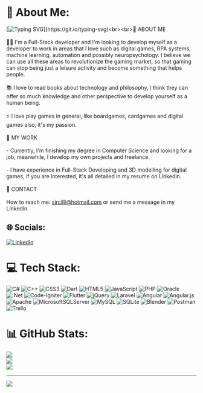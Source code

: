 # 💫 About Me:
[![Typing SVG](https://readme-typing-svg.demolab.com?font=Fira+Code&pause=1000&color=C321F7&width=635&lines=Hi%2C+welcome!!;I'm+Lucas+Sircilli%2C+I'm+Full-Stack+Developer.;Feel+free+to+get+to+know+a+little+bit+about+me.)](https://git.io/typing-svg)<br><br>🚀 ABOUT ME<br><br>👨‍💻 I'm a Full-Stack developer and I'm looking to develop myself as a developer to work in areas that I love such as digital games, RPA systems, machine learning, automation and possibly neuropsychology. I believe we can use all these areas to revolutionize the gaming market, so that gaming can stop being just a leisure activity and become something that helps people.<br><br>📚 I love to read books about technology and philosophy, I think they can offer so much knowledge and other perspective to develop yourself as a human being.<br><br>⚡ I love play games in general, like boardgames, cardgames and digital games also, it's my passion.<br><br>🌱 MY WORK<br><br>- Currently, I'm finishing my degree in Computer Science and looking for a job, meanwhile, I develop my own projects and freelance.<br><br>- I have experience in Full-Stack Developing and 3D modelling for digital games, if you are interested, it's all detailed in my resume on Linkedin.<br><br>💬 CONTACT<br><br> How to reach me: sircilli@hotmail.com or send me a message in my Linkedin.<br>


## 🌐 Socials:
[![LinkedIn](https://img.shields.io/badge/LinkedIn-%230077B5.svg?logo=linkedin&logoColor=white)](https://linkedin.com/in/lucas-sircilli-731bab208) 

# 💻 Tech Stack:
![C#](https://img.shields.io/badge/c%23-%23239120.svg?style=for-the-badge&logo=c-sharp&logoColor=white) ![C++](https://img.shields.io/badge/c++-%2300599C.svg?style=for-the-badge&logo=c%2B%2B&logoColor=white) ![CSS3](https://img.shields.io/badge/css3-%231572B6.svg?style=for-the-badge&logo=css3&logoColor=white) ![Dart](https://img.shields.io/badge/dart-%230175C2.svg?style=for-the-badge&logo=dart&logoColor=white) ![HTML5](https://img.shields.io/badge/html5-%23E34F26.svg?style=for-the-badge&logo=html5&logoColor=white) ![JavaScript](https://img.shields.io/badge/javascript-%23323330.svg?style=for-the-badge&logo=javascript&logoColor=%23F7DF1E) ![PHP](https://img.shields.io/badge/php-%23777BB4.svg?style=for-the-badge&logo=php&logoColor=white) ![Oracle](https://img.shields.io/badge/Oracle-F80000?style=for-the-badge&logo=oracle&logoColor=white) ![.Net](https://img.shields.io/badge/.NET-5C2D91?style=for-the-badge&logo=.net&logoColor=white) ![Code-Igniter](https://img.shields.io/badge/CodeIgniter-%23EF4223.svg?style=for-the-badge&logo=codeIgniter&logoColor=white) ![Flutter](https://img.shields.io/badge/Flutter-%2302569B.svg?style=for-the-badge&logo=Flutter&logoColor=white) ![jQuery](https://img.shields.io/badge/jquery-%230769AD.svg?style=for-the-badge&logo=jquery&logoColor=white) ![Laravel](https://img.shields.io/badge/laravel-%23FF2D20.svg?style=for-the-badge&logo=laravel&logoColor=white) ![Angular](https://img.shields.io/badge/angular-%23DD0031.svg?style=for-the-badge&logo=angular&logoColor=white) ![Angular.js](https://img.shields.io/badge/angular.js-%23E23237.svg?style=for-the-badge&logo=angularjs&logoColor=white) ![Apache](https://img.shields.io/badge/apache-%23D42029.svg?style=for-the-badge&logo=apache&logoColor=white) ![MicrosoftSQLServer](https://img.shields.io/badge/Microsoft%20SQL%20Sever-CC2927?style=for-the-badge&logo=microsoft%20sql%20server&logoColor=white) ![MySQL](https://img.shields.io/badge/mysql-%2300f.svg?style=for-the-badge&logo=mysql&logoColor=white) ![SQLite](https://img.shields.io/badge/sqlite-%2307405e.svg?style=for-the-badge&logo=sqlite&logoColor=white) ![Blender](https://img.shields.io/badge/blender-%23F5792A.svg?style=for-the-badge&logo=blender&logoColor=white) ![Postman](https://img.shields.io/badge/Postman-FF6C37?style=for-the-badge&logo=postman&logoColor=white) ![Trello](https://img.shields.io/badge/Trello-%23026AA7.svg?style=for-the-badge&logo=Trello&logoColor=white)
# 📊 GitHub Stats:
![](https://github-readme-stats.vercel.app/api?username=Lucas-Sircilli&theme=midnight-purple&hide_border=false&include_all_commits=true&count_private=false)<br/>
![](https://github-readme-streak-stats.herokuapp.com/?user=Lucas-Sircilli&theme=midnight-purple&hide_border=false)<br/>
![](https://github-readme-stats.vercel.app/api/top-langs/?username=Lucas-Sircilli&theme=midnight-purple&hide_border=false&include_all_commits=true&count_private=false&layout=compact)

---
[![](https://visitcount.itsvg.in/api?id=Lucas-Sircilli&icon=5&color=8)](https://visitcount.itsvg.in)

<!-- Proudly created with GPRM ( https://gprm.itsvg.in ) -->
